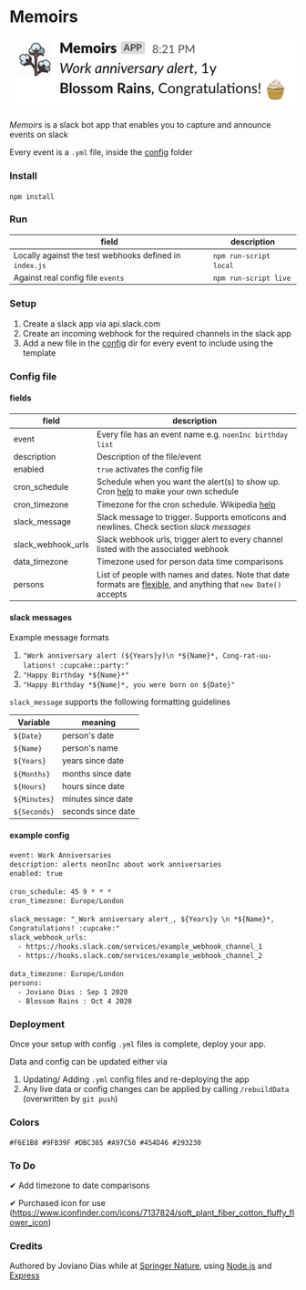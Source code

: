 # Memoirs
 ![Memoir Alert](blossomalert.png?raw=true "Memoir alert")

_Memoirs_ is a slack bot app that enables you to capture and announce events on slack
 
Every event is a `.yml` file, inside the [config](./src/config/) folder 

### Install 
`npm install`

### Run
| field  | description  |
|---|---|
| Locally against the test webhooks defined in `index.js` | `npm run-script local` |
| Against real config file `events` | `npm run-script live` | 

### Setup
1. Create a slack app via api.slack.com
2. Create an incoming webhook for the required channels in the slack app
3. Add a new file in the [config](./src/config/) dir for every event to include using the template

### Config file
#### fields
| field  | description  |
|---|---|
| event  | Every file has an event name e.g. `noenInc birthday list`  |
| description | Description of the file/event |
| enabled | `true` activates the config file |
| cron_schedule | Schedule when you want the alert(s) to show up. Cron [help](https://crontab.guru/) to make your own schedule |
| cron_timezone | Timezone for the cron schedule. Wikipedia [help](https://en.wikipedia.org/wiki/List_of_tz_database_time_zones) |
| slack_message | Slack message to trigger. Supports emoticons and newlines. Check section _slack messages_ |
| slack_webhook_urls | Slack webhook urls, trigger alert to every channel listed with the associated webhook |
| data_timezone | Timezone used for person data time comparisons |
| persons | List of people with names and dates. Note that date formats are [flexible](https://www.w3schools.com/js/js_date_formats.asp), and anything that `new Date()` accepts |

#### slack messages
Example message formats
 1. `"Work anniversary alert (${Years}y)\n *${Name}*, Cong-rat-uu-lations! :cupcake::party:"`
 2. `"Happy Birthday *${Name}*"`
 3. `"Happy Birthday *${Name}*, you were born on ${Date}"`

`slack_message` supports the following formatting guidelines

| Variable | meaning |
|---|---|
| `${Date}` | person's date | 
| `${Name}` | person's name |
| `${Years}` | years since date |
| `${Months}` | months since date |
| `${Hours}` | hours since date |
| `${Minutes}` | minutes since date |
| `${Seconds}` | seconds since date |



#### example config
```
event: Work Anniversaries
description: alerts neonInc about work anniversaries
enabled: true

cron_schedule: 45 9 * * *
cron_timezone: Europe/London

slack_message: "_Work anniversary alert_, ${Years}y \n *${Name}*, Congratulations! :cupcake:"
slack_webhook_urls:
  - https://hooks.slack.com/services/example_webhook_channel_1
  - https://hooks.slack.com/services/example_webhook_channel_2

data_timezone: Europe/London
persons:
  - Joviano Dias : Sep 1 2020
  - Blossom Rains : Oct 4 2020
```

### Deployment
Once your setup with config `.yml` files is complete, deploy your app. 

Data and config can be updated either via
1. Updating/ Adding `.yml` config files and re-deploying the app
2. Any live data or config changes can be applied by calling `/rebuildData` (overwritten by `git push`)  

### Colors
```
#F6E1B8 #9FB39F #DBC385 #A97C50 #454D46 #293230
```


### To Do 
✔ Add timezone to date comparisons

✔ Purchased icon for use (https://www.iconfinder.com/icons/7137824/soft_plant_fiber_cotton_fluffy_flower_icon) 

### Credits 
Authored by Joviano Dias while at [Springer Nature](https://www.springernature.com/gp), using [Node.js](https://nodejs.org/en/) and [Express](https://expressjs.com/)